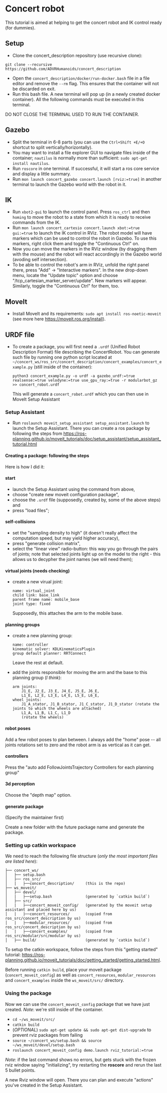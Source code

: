 # Concert robot

This tutorial is aimed at helping to get the concert robot and IK control ready (for dummies).

## Setup

- Clone the concert_description repository (use recursive clone):
```
git clone --recursive https://github.com/ADVRHumanoids/concert_description
```
- Open the `concert_description/docker/run-docker.bash` file in a file editor and remove the `--rm` flag. This ensures that the container will not be discarded on exit.
- Run this bash file. A new terminal will pop up (in a newly created docker container). All the following commands must be executed in this terminal. 

DO NOT CLOSE THE TERMINAL USED TO RUN THE CONTAINER.

## Gazebo

- Split the terminal in 6-8 parts (you can use the `Ctrl+Shift +E/+O` shortcut to split vertically/horizontally).
- You may want to install a file explorer GUI to navigate files inside of the container; `nautilus` is normally more than sufficient: `sudo apt-get install nautilus`.
- Run `roscore` in one terminal. If successful, it will start a ros core service and display a little summary.
- Run  `mon launch concert_gazebo concert.launch [rviz:=true]` in another terminal to launch the Gazebo world with the robot in it.

## IK

- Run `xbot2-gui` to launch the control panel. Press `ros_ctrl` and then `homing` to move the robot to a state from which it is ready to receive commands from the IK.
- Run `mon launch concert_cartesio concert.launch xbot:=true gui:=true` to launch the IK control in RViz. The robot model will have markers which can be used to control the robot in Gazebo. To use this markers, right click them and toggle the "Continuous Ctrl" on.
- Now you can move the markers in the RViz window (by dragging them with the mouse) and the robot will react accordingly in the Gazebo world (avoding self intersection).
- To be able to control the robot's arm in RViz, unfold the right panel there, press "Add" -> "Interactive markers". In the new drop-down menu, locate the "Update topic" option and choose "/tcp_cartesian_marker_server/update". New markers will appear. Similarly, toggle the "Continuous Ctrl" for them, too.

## MoveIt

- Install MoveIt and its requirements: `sudo apt install ros-noetic-moveit` (see more here https://moveit.ros.org/install).

## URDF file

- To create a package, you will first need a `.urdf` (Unified Robot Description Format) file describing the ConcertRobot. You can generate such file by running one python script located at `~/concert_ws/ros_src/concert_description/concert_examples/concert_example.py` (still inside of the container):
    ```
    python3 concert_example.py -o urdf -a gazebo_urdf:=true realsense:=true velodyne:=true use_gpu_ray:=true -r modularbot_gz >> concert_robot.urdf
    ```
    This will generate a `concert_robot.urdf` which you can then use in MoveIt Setup Assistant

### Setup Assistant

- Run `roslaunch moveit_setup_assistant setup_assistant.launch` to launch the Setup Assistant. There you can create a ros package by following the steps from https://ros-planning.github.io/moveit_tutorials/doc/setup_assistant/setup_assistant_tutorial.html

#### Creating a package: following the steps
Here is how I did it:
#### start
- launch the Setup Assistant using the command from above,
- choose "create new moveit configuration package",
- choose the `.urdf` file (supposedly, created by, some of the above steps) and 
- press "load files";
#### self-collisions
- set the "sampling density to high" (it doesn't really affect the computation speed, but may yield higher accuracy),
- press "generate collision matrix",
- select the "linear view" radio-button: this way you go through the pairs of joints; note that selected joints light up on the model to the right - this allows us to decypher the joint names (we will need them);
#### virtual joints (needs checking)
- create a new virual joint:
    ```
    name: virtual_joint
    child link: base_link
    parent frame name: mobile_base
    joint type: fixed
    ```
    Supposedly, this attaches the arm to the mobile base.

#### planning groups
- create a new planning group:
    ```
    name: controller
    kinematic solver: KDLKinematicsPlugin
    group default planner: RRTConnect
    ```
    Leave the rest at default.

- add the joints responsible for moving the arm and the base to this planning group (_I think_):
    ```
    arm joints:
        J1_E, J2_E, J3_E, J4_E, J5_E, J6_E,
        L1_E, L2_E, L3_E, L4_E, L5_E, L6_E,
    wheel joints:
        J1_A_stator, J1_B_stator, J1_C_stator, J1_D_stator (rotate the joints to which the wheels are attached)
        L1_A, L1_B, L1_C, L1_D
        (rotate the wheels)
    ```

#### robot poses
Add a few robot poses to plan between. I always add the "home" pose -- all joints rotations set to zero and the robot arm is as vertical as it can get.

#### controllers
Press the "auto add FollowJointsTrajectory Controllers for each planning group"

#### 3d perception
Choose the "depth map" option.

#### generate package
(Specify the maintainer first)

Create a new folder with the future package name and generate the package.

### Setting up catkin workspace
We need to reach the following file structure (_only the most important files are listed here_):
```
├── concert_ws/
│   ├── setup.bash
│   ├── ros_src/
│   |   ├──concert_description/     (this is the repo)
├── ws_moveit/
│   ├── devel/
│   |   ├──setup.bash               (generated by `catkin build`)
│   ├── src/
│   |   ├──concert_moveit_config/   (generated by the moveit setup assistant and placed here by us)
│   |   ├──concert_resources/       (copied from ros_src/concert_description by us)
│   |   ├──modular_resources/       (copied from ros_src/concert_description by us)
│   |   ├──concert_examples/        (copied from ros_src/modular/src/modular by us)
│   ├── build/                      (generated by `catkin build`)
```

To setup the catkin workspace, follow the steps from this "getting started" tutorial: https://ros-planning.github.io/moveit_tutorials/doc/getting_started/getting_started.html. 

Before running `catkin build`, place your moveit package (`concert_moveit_config`) as well as `concert_resources`, `modular_resources` and `concert_examples` inside the `ws_moveit/src/` directory.


### Using the package
Now we can use the `concert_moveit_config` package that we have just created. _Note_: we're still inside of the container.

- `cd ~/ws_moveit/src/`
- `catkin build`
- (_OPTIONAL_) `sudo apt-get update && sudo apt-get dist-upgrade` to prevent rviz packages from failing
- `source ~/concert_ws/setup.bash && source ~/ws_moveit/devel/setup.bash`
- `roslaunch concert_moveit_config demo.launch rviz_tutorial:=true`

_Note_: if the last command shows no errors, but gets stuck with the frozen rviz window saying "initializing", try restarting the **roscore** and rerun the last 5 bullet points.

A new Rviz window will open. There you can plan and execute "actions" you've created in the Setup Assistant.
